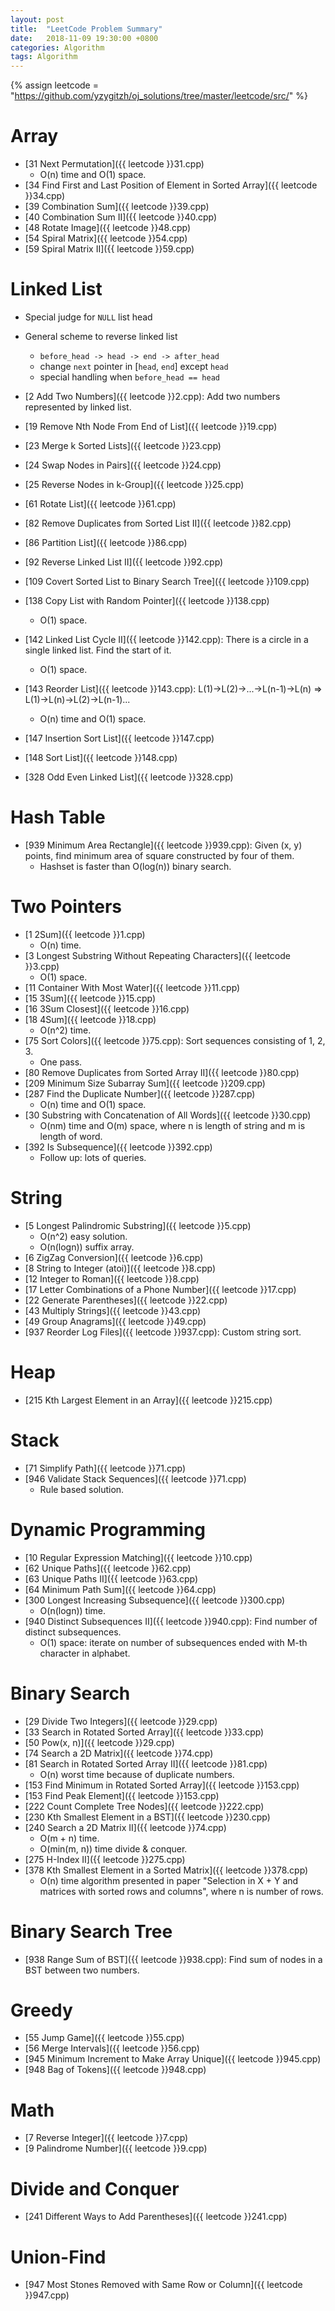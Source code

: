 ```yaml
---
layout: post
title:  "LeetCode Problem Summary"
date:   2018-11-09 19:30:00 +0800
categories: Algorithm
tags: Algorithm
---
```


{% assign leetcode = "https://github.com/yzygitzh/oj_solutions/tree/master/leetcode/src/" %}

# Array

* [31 Next Permutation]({{ leetcode }}31.cpp)
    * O(n) time and O(1) space.
* [34 Find First and Last Position of Element in Sorted Array]({{ leetcode }}34.cpp)
* [39 Combination Sum]({{ leetcode }}39.cpp)
* [40 Combination Sum II]({{ leetcode }}40.cpp)
* [48 Rotate Image]({{ leetcode }}48.cpp)
* [54 Spiral Matrix]({{ leetcode }}54.cpp)
* [59 Spiral Matrix II]({{ leetcode }}59.cpp)

# Linked List

* Special judge for `NULL` list head
* General scheme to reverse linked list
    * `before_head -> head -> end -> after_head`
    * change `next` pointer in [`head`, `end`] except `head`
    * special handling when `before_head == head` 

* [2 Add Two Numbers]({{ leetcode }}2.cpp): Add two numbers represented by linked list.
* [19 Remove Nth Node From End of List]({{ leetcode }}19.cpp)
* [23 Merge k Sorted Lists]({{ leetcode }}23.cpp)
* [24 Swap Nodes in Pairs]({{ leetcode }}24.cpp)
* [25 Reverse Nodes in k-Group]({{ leetcode }}25.cpp)
* [61 Rotate List]({{ leetcode }}61.cpp)
* [82 Remove Duplicates from Sorted List II]({{ leetcode }}82.cpp)
* [86 Partition List]({{ leetcode }}86.cpp)
* [92 Reverse Linked List II]({{ leetcode }}92.cpp)
* [109 Covert Sorted List to Binary Search Tree]({{ leetcode }}109.cpp)
* [138 Copy List with Random Pointer]({{ leetcode }}138.cpp)
    * O(1) space.
* [142 Linked List Cycle II]({{ leetcode }}142.cpp): There is a circle in a single linked list. Find the start of it.
    * O(1) space.
* [143 Reorder List]({{ leetcode }}143.cpp): L(1)->L(2)->...->L(n-1)->L(n) => L(1)->L(n)->L(2)->L(n-1)...
    * O(n) time and O(1) space.
* [147 Insertion Sort List]({{ leetcode }}147.cpp)
* [148 Sort List]({{ leetcode }}148.cpp)
* [328 Odd Even Linked List]({{ leetcode }}328.cpp)

# Hash Table

* [939 Minimum Area Rectangle]({{ leetcode }}939.cpp): Given (x, y) points, find minimum area of square constructed by four of them.
    * Hashset is faster than O(log(n)) binary search.

# Two Pointers

* [1 2Sum]({{ leetcode }}1.cpp)
    * O(n) time.
* [3 Longest Substring Without Repeating Characters]({{ leetcode }}3.cpp)
    * O(1) space.
* [11 Container With Most Water]({{ leetcode }}11.cpp)
* [15 3Sum]({{ leetcode }}15.cpp)
* [16 3Sum Closest]({{ leetcode }}16.cpp)
* [18 4Sum]({{ leetcode }}18.cpp)
    * O(n^2) time.
* [75 Sort Colors]({{ leetcode }}75.cpp): Sort sequences consisting of 1, 2, 3.
    * One pass.
* [80 Remove Duplicates from Sorted Array II]({{ leetcode }}80.cpp)
* [209 Minimum Size Subarray Sum]({{ leetcode }}209.cpp)
* [287 Find the Duplicate Number]({{ leetcode }}287.cpp)
    * O(n) time and O(1) space.
* [30 Substring with Concatenation of All Words]({{ leetcode }}30.cpp)
    * O(nm) time and O(m) space, where n is length of string and m is length of word.
* [392 Is Subsequence]({{ leetcode }}392.cpp)
    * Follow up: lots of queries.

# String

* [5 Longest Palindromic Substring]({{ leetcode }}5.cpp)
    * O(n^2) easy solution.
    * O(n(logn)) suffix array.
* [6 ZigZag Conversion]({{ leetcode }}6.cpp)
* [8 String to Integer (atoi)]({{ leetcode }}8.cpp)
* [12 Integer to Roman]({{ leetcode }}8.cpp)
* [17 Letter Combinations of a Phone Number]({{ leetcode }}17.cpp)
* [22 Generate Parentheses]({{ leetcode }}22.cpp)
* [43 Multiply Strings]({{ leetcode }}43.cpp)
* [49 Group Anagrams]({{ leetcode }}49.cpp)
* [937 Reorder Log Files]({{ leetcode }}937.cpp): Custom string sort.

# Heap

* [215 Kth Largest Element in an Array]({{ leetcode }}215.cpp)

# Stack

* [71 Simplify Path]({{ leetcode }}71.cpp)
* [946 Validate Stack Sequences]({{ leetcode }}71.cpp)
    * Rule based solution.

# Dynamic Programming

* [10 Regular Expression Matching]({{ leetcode }}10.cpp)
* [62 Unique Paths]({{ leetcode }}62.cpp)
* [63 Unique Paths II]({{ leetcode }}63.cpp)
* [64 Minimum Path Sum]({{ leetcode }}64.cpp)
* [300 Longest Increasing Subsequence]({{ leetcode }}300.cpp)
    * O(n(logn)) time.
* [940 Distinct Subsequences II]({{ leetcode }}940.cpp): Find number of distinct subsequences.
    * O(1) space: iterate on number of subsequences ended with M-th character in alphabet.

# Binary Search

* [29 Divide Two Integers]({{ leetcode }}29.cpp)
* [33 Search in Rotated Sorted Array]({{ leetcode }}33.cpp)
* [50 Pow(x, n)]({{ leetcode }}29.cpp)
* [74 Search a 2D Matrix]({{ leetcode }}74.cpp)
* [81 Search in Rotated Sorted Array II]({{ leetcode }}81.cpp)
    * O(n) worst time because of duplicate numbers.
* [153 Find Minimum in Rotated Sorted Array]({{ leetcode }}153.cpp)
* [153 Find Peak Element]({{ leetcode }}153.cpp)
* [222 Count Complete Tree Nodes]({{ leetcode }}222.cpp)
* [230 Kth Smallest Element in a BST]({{ leetcode }}230.cpp)
* [240 Search a 2D Matrix II]({{ leetcode }}74.cpp)
    * O(m + n) time.
    * O(min(m, n)) time divide & conquer.
* [275 H-Index II]({{ leetcode }}275.cpp)
* [378 Kth Smallest Element in a Sorted Matrix]({{ leetcode }}378.cpp)
    * O(n) time algorithm presented in paper "Selection in X + Y and matrices with sorted rows and columns", where n is number of rows.

# Binary Search Tree

* [938 Range Sum of BST]({{ leetcode }}938.cpp): Find sum of nodes in a BST between two numbers.

# Greedy

* [55 Jump Game]({{ leetcode }}55.cpp)
* [56 Merge Intervals]({{ leetcode }}56.cpp)
* [945 Minimum Increment to Make Array Unique]({{ leetcode }}945.cpp)
* [948 Bag of Tokens]({{ leetcode }}948.cpp)

# Math

* [7 Reverse Integer]({{ leetcode }}7.cpp)
* [9 Palindrome Number]({{ leetcode }}9.cpp)

# Divide and Conquer

* [241 Different Ways to Add Parentheses]({{ leetcode }}241.cpp)

# Union-Find

* [947 Most Stones Removed with Same Row or Column]({{ leetcode }}947.cpp)
